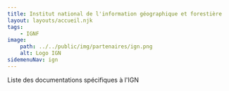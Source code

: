 ```yaml
---
title: Institut national de l'information géographique et forestière
layout: layouts/accueil.njk
tags:
    - IGNF
image:
    path: ../../public/img/partenaires/ign.png
    alt: Logo IGN
sidemenuNav: ign
---
```


Liste des documentations spécifiques à l'IGN
